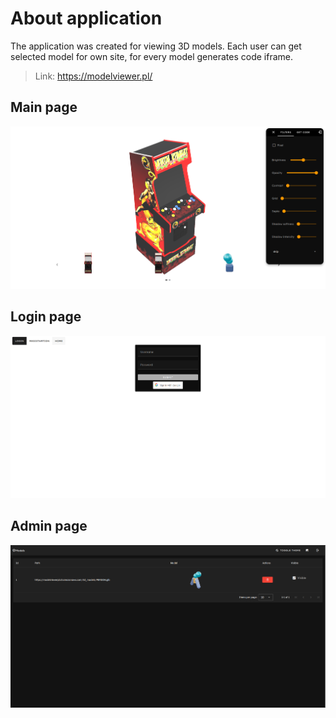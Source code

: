 # About application

The application was created for viewing 3D models. Each user can get selected model for own site, for every model generates code iframe.   

> Link:  https://modelviewer.pl/

## Main page
![img.png](readme-images/main-page-readme.png)
## Login page
![img.png](readme-images/login-page-readmy.png)
## Admin page
![img.png](readme-images/admin-page-readme.png)

